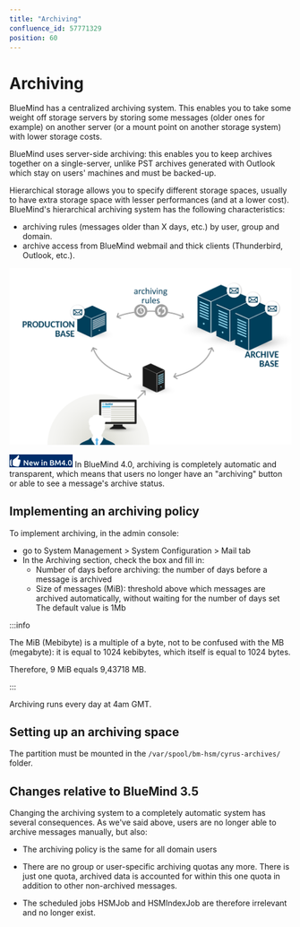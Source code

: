 ```yaml
---
title: "Archiving"
confluence_id: 57771329
position: 60
---
```

# Archiving

BlueMind has a centralized archiving system. This enables you to take some weight off storage servers by storing some messages (older ones for example) on another server (or a mount point on another storage system) with lower storage costs.

BlueMind uses server-side archiving: this enables you to keep archives together on a single-server, unlike PST archives generated with Outlook which stay on users' machines and must be backed-up.

Hierarchical storage allows you to specify different storage spaces, usually to have extra storage space with lesser performances (and at a lower cost). BlueMind's hierarchical archiving system has the following characteristics:

- archiving rules (messages older than X days, etc.) by user, group and domain.
- archive access from BlueMind webmail and thick clients (Thunderbird, Outlook, etc.).


![](../../attachments/57771329/58592747.png)

![](../../attachments/57771329/58592745.png) In BlueMind 4.0, archiving is completely automatic and transparent, which means that users no longer have an "archiving" button or able to see a message's archive status.

## Implementing an archiving policy

To implement archiving, in the admin console:

- go to System Management > System Configuration > Mail tab
- In the Archiving section, check the box and fill in:
    - Number of days before archiving: the number of days before a message is archived
    - Size of messages (MiB): threshold above which messages are archived automatically, without waiting for the number of days set
The default value is 1Mb


:::info

The MiB (Mebibyte) is a multiple of a byte, not to be confused with the MB (megabyte): it is equal to 1024 kebibytes, which itself is equal to 1024 bytes.

Therefore, 9 MiB equals 9,43718 MB.

:::


Archiving runs every day at 4am GMT.

## Setting up an archiving space

The partition must be mounted in the `/var/spool/bm-hsm/cyrus-archives/` folder.

## Changes relative to BlueMind 3.5

Changing the archiving system to a completely automatic system has several consequences. As we've said above, users are no longer able to archive messages manually, but also:

- The archiving policy is the same for all domain users
- There are no group or user-specific archiving quotas any more. There is just one quota, archived data is accounted for within this one quota in addition to other non-archived messages.

- The scheduled jobs HSMJob and HSMIndexJob are therefore irrelevant and no longer exist. 


